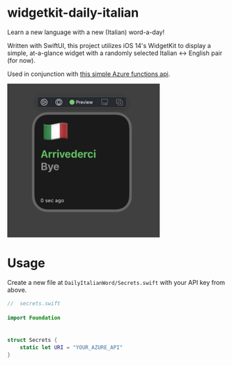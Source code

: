 # widgetkit-daily-italian
Learn a new language with a new (Italian) word-a-day!

Written with SwiftUI, this project utilizes iOS 14's WidgetKit to display a simple, at-a-glance widget with a randomly selected Italian <-> English pair (for now).

Used in conjunction with [this simple Azure functions api](https://github.com/joshspicer/italian_api).

<img width=350px src="./img.png"/>

# Usage
Create a new file at `DailyItalianWord/Secrets.swift` with your API key from above.

```swift
//  secrets.swift

import Foundation


struct Secrets {
    static let URI = "YOUR_AZURE_API"
}
```
